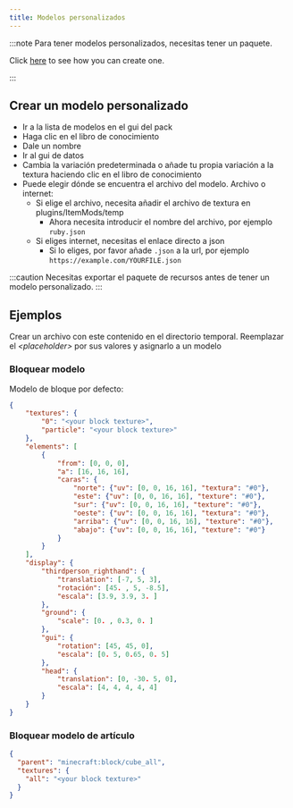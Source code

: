 ```yaml
---
title: Modelos personalizados
---
```


:::note Para tener modelos personalizados, necesitas tener un paquete.

Click [here](pack#create-a-pack) to see how you can create one.

:::

## Crear un modelo personalizado

* Ir a la lista de modelos en el gui del pack
* Haga clic en el libro de conocimiento
* Dale un nombre
* Ir al gui de datos
* Cambia la variación predeterminada o añade tu propia variación a la textura haciendo clic en el libro de conocimiento
* Puede elegir dónde se encuentra el archivo del modelo. Archivo o internet:
    * Si elige el archivo, necesita añadir el archivo de textura en plugins/ItemMods/temp
        * Ahora necesita introducir el nombre del archivo, por ejemplo `ruby.json`
    * Si eliges internet, necesitas el enlace directo a json
        * Si lo eliges, por favor añade `.json` a la url, por ejemplo `https://example.com/YOURFILE.json`

:::caution Necesitas exportar el paquete de recursos antes de tener un modelo personalizado.
:::

## Ejemplos

Crear un archivo con este contenido en el directorio temporal. Reemplazar el *\<placeholder\>* por sus valores y asignarlo a un modelo

### Bloquear modelo

Modelo de bloque por defecto:

```json title="block.json"
{
    "textures": {
        "0": "<your block texture>",
        "particle": "<your block texture>"
    },
    "elements": [
        {
            "from": [0, 0, 0],
            "a": [16, 16, 16],
            "caras": {
                "norte": {"uv": [0, 0, 16, 16], "textura": "#0"},
                "este": {"uv": [0, 0, 16, 16], "texture": "#0"},
                "sur": {"uv": [0, 0, 16, 16], "texture": "#0"},
                "oeste": {"uv": [0, 0, 16, 16], "textura": "#0"},
                "arriba": {"uv": [0, 0, 16, 16], "texture": "#0"},
                "abajo": {"uv": [0, 0, 16, 16], "texture": "#0"}
            }
        }
    ],
    "display": {
        "thirdperson_righthand": {
            "translation": [-7, 5, 3],
            "rotación": [45. , 5, -8.5],
            "escala": [3.9, 3.9, 3. ]
        },
        "ground": {
            "scale": [0. , 0.3, 0. ]
        },
        "gui": {
            "rotation": [45, 45, 0],
            "escala": [0. 5, 0.65, 0. 5]
        },
        "head": {
            "translation": [0, -30. 5, 0],
            "escala": [4, 4, 4, 4, 4]
        }
    }
}

```

### Bloquear modelo de artículo

```json title="block_item.json"
{
  "parent": "minecraft:block/cube_all",
  "textures": {
    "all": "<your block texture>"
  }
}
```
